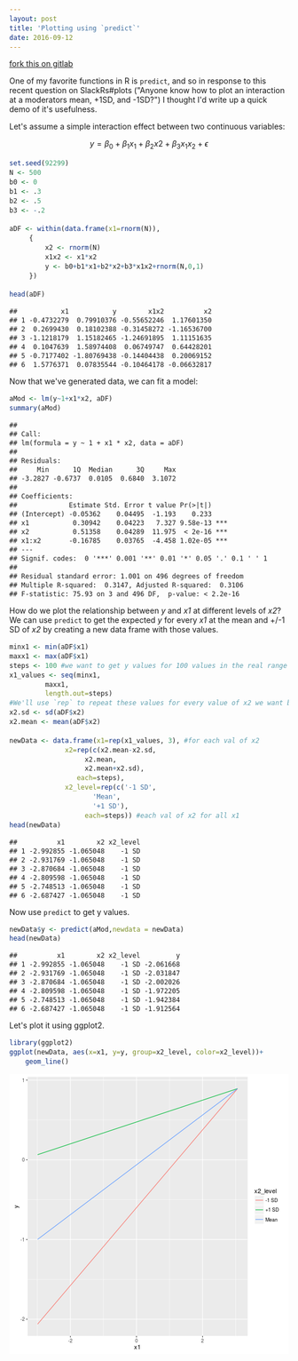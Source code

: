 ```yaml
---
layout: post
title: 'Plotting using `predict`'
date: 2016-09-12 
---
```


[fork this on gitlab](https://gitlab.com/jflournoy/misc-r-projects/tree/master/plot_using_predict)

One of my favorite functions in R is `predict`, and so in response to this recent question on SlackRs#plots ("Anyone know how to plot an interaction at a moderators mean, +1SD, and -1SD?") I thought I'd write up a quick demo of it's usefulness.

<!--more-->

Let's assume a simple interaction effect between two continuous variables:

$$y = \beta_{0} + \beta_{1}x_{1} + \beta_{2}x{2} + \beta_{3}x_{1}x_{2}+\epsilon$$


```r
set.seed(92299)
N <- 500
b0 <- 0
b1 <- .3
b2 <- .5
b3 <- -.2

aDF <- within(data.frame(x1=rnorm(N)), 
     {
	     x2 <- rnorm(N)
	     x1x2 <- x1*x2
	     y <- b0+b1*x1+b2*x2+b3*x1x2+rnorm(N,0,1)
     })

head(aDF)
```

```
##           x1           y        x1x2          x2
## 1 -0.4732279  0.79910376 -0.55652246  1.17601350
## 2  0.2699430  0.18102388 -0.31458272 -1.16536700
## 3 -1.1218179  1.15182465 -1.24691895  1.11151635
## 4  0.1047639  1.58974408  0.06749747  0.64428201
## 5 -0.7177402 -1.80769438 -0.14404438  0.20069152
## 6  1.5776371  0.07835544 -0.10464178 -0.06632817
```

Now that we've generated data, we can fit a model:


```r
aMod <- lm(y~1+x1*x2, aDF)
summary(aMod)
```

```
## 
## Call:
## lm(formula = y ~ 1 + x1 * x2, data = aDF)
## 
## Residuals:
##     Min      1Q  Median      3Q     Max 
## -3.2827 -0.6737  0.0105  0.6840  3.1072 
## 
## Coefficients:
##             Estimate Std. Error t value Pr(>|t|)    
## (Intercept) -0.05362    0.04495  -1.193    0.233    
## x1           0.30942    0.04223   7.327 9.58e-13 ***
## x2           0.51358    0.04289  11.975  < 2e-16 ***
## x1:x2       -0.16785    0.03765  -4.458 1.02e-05 ***
## ---
## Signif. codes:  0 '***' 0.001 '**' 0.01 '*' 0.05 '.' 0.1 ' ' 1
## 
## Residual standard error: 1.001 on 496 degrees of freedom
## Multiple R-squared:  0.3147,	Adjusted R-squared:  0.3106 
## F-statistic: 75.93 on 3 and 496 DF,  p-value: < 2.2e-16
```

How do we plot the relationship between _y_ and _x1_ at different levels of _x2_? We can use `predict` to get the expected _y_ for every _x1_ at the mean and +/-1 SD of _x2_ by creating a new data frame with those values.


```r
minx1 <- min(aDF$x1)
maxx1 <- max(aDF$x1)
steps <- 100 #we want to get y values for 100 values in the real range of x1 
x1_values <- seq(minx1, 
		 maxx1, 
		 length.out=steps)
#We'll use `rep` to repeat these values for every value of x2 we want below...
x2.sd <- sd(aDF$x2)
x2.mean <- mean(aDF$x2)

newData <- data.frame(x1=rep(x1_values, 3), #for each val of x2
		      x2=rep(c(x2.mean-x2.sd,
			       x2.mean,
			       x2.mean+x2.sd), 
			     each=steps),
		      x2_level=rep(c('-1 SD',
				     'Mean',
				     '+1 SD'),
				   each=steps)) #each val of x2 for all x1
head(newData)
```

```
##          x1        x2 x2_level
## 1 -2.992855 -1.065048    -1 SD
## 2 -2.931769 -1.065048    -1 SD
## 3 -2.870684 -1.065048    -1 SD
## 4 -2.809598 -1.065048    -1 SD
## 5 -2.748513 -1.065048    -1 SD
## 6 -2.687427 -1.065048    -1 SD
```

Now use `predict` to get y values.


```r
newData$y <- predict(aMod,newdata = newData) 
head(newData)
```

```
##          x1        x2 x2_level         y
## 1 -2.992855 -1.065048    -1 SD -2.061668
## 2 -2.931769 -1.065048    -1 SD -2.031847
## 3 -2.870684 -1.065048    -1 SD -2.002026
## 4 -2.809598 -1.065048    -1 SD -1.972205
## 5 -2.748513 -1.065048    -1 SD -1.942384
## 6 -2.687427 -1.065048    -1 SD -1.912564
```

Let's plot it using ggplot2.


```r
library(ggplot2)
ggplot(newData, aes(x=x1, y=y, group=x2_level, color=x2_level))+
	geom_line()
```

![center](/../figs/plot_using_predict/unnamed-chunk-5-1.png)

